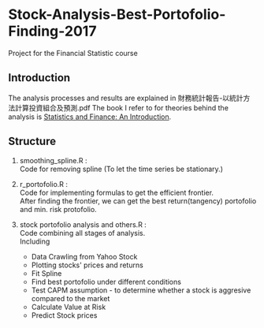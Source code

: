# Stock-Analysis-Best-Portofolio-Finding-2017
Project for the Financial Statistic course

## Introduction

The analysis processes and results are explained in 財務統計報告-以統計方法計算投資組合及預測.pdf
The book I refer to for theories behind the analysis is [Statistics and Finance: An Introduction](https://www.amazon.com/Statistics-Finance-Introduction-Springer-Texts/dp/0387202706).

## Structure
1. smoothing_spline.R :   
  Code for removing spline (To let the time series be stationary.)
  
2. r_portofolio.R :   
  Code for implementing formulas to get the efficient frontier.  
  After finding the frontier, we can get the best return(tangency) portofolio and min. risk protofolio.
  
  
3. stock portofolio analysis and others.R :    
  Code combining all stages of analysis.   
  Including
    - Data Crawling from Yahoo Stock
    - Plotting stocks' prices and returns
    - Fit Spline
    - Find best portofolio under different conditions
    - Test CAPM assumption - to determine whether a stock is aggresive compared to the market
    - Calculate Value at Risk
    - Predict Stock prices



